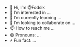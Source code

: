 - 👋 Hi, I’m @Fodsik
- 👀 I’m interested in ...
- 🌱 I’m currently learning ...
- 💞️ I’m looking to collaborate on ...
- 📫 How to reach me ...
- 😄 Pronouns: ...
- ⚡ Fun fact: ...

<!---
Fodsik/Fodsik is a ✨ special ✨ repository because its `README.md` (this file) appears on your GitHub profile.
You can click the Preview link to take a look at your changes.
--->
